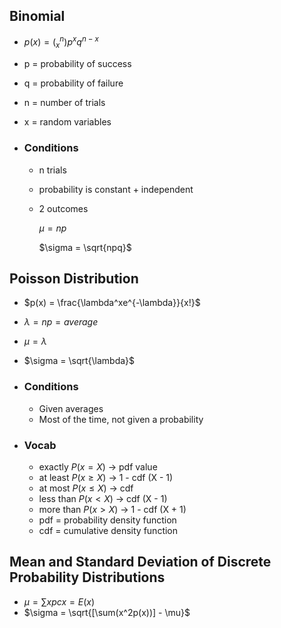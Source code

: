 ## Binomial

- $p(x) = (^n_x)p^xq^{n-x}$
- p = probability of success
- q = probability of failure
- n = number of trials
- x = random variables

- ### Conditions

  - n trials

  - probability is constant + independent

  - 2 outcomes

    $\mu = np$

    $\sigma = \sqrt{npq}$

## Poisson Distribution

- $p(x) = \frac{\lambda^xe^{-\lambda}}{x!}$

- $\lambda = np = average$

- $\mu = \lambda​$

- $\sigma = \sqrt{\lambda}$

- ### Conditions

  - Given averages
  - Most of the time, not given a probability

- ### Vocab

  - exactly $P(x = X)$ &rarr; pdf value
  - at least $P(x \ge X)$ &rarr; 1 - cdf (X - 1)
  - at most $P(x \le X)$ &rarr; cdf
  - less than $P(x \lt X)$ &rarr; cdf (X - 1)
  - more than $P(x \gt X)$ &rarr; 1 - cdf (X + 1)
  - pdf = probability density function
  - cdf = cumulative density function

## Mean and Standard Deviation of Discrete Probability Distributions

- $\mu = \sum{xpcx} = E(x)$
- $\sigma = \sqrt{[\sum(x^2p(x))] - \mu}$
